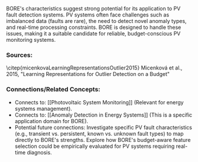 BORE's characteristics suggest strong potential for its application to PV fault detection systems. 
PV systems often face challenges such as imbalanced data (faults are rare), the need to detect novel anomaly types, and real-time processing constraints. BORE is designed to handle these issues, making it a suitable candidate for reliable, budget-conscious PV monitoring systems.

### Sources:
\citep{micenkovaLearningRepresentationsOutlier2015}
Micenková et al., 2015, "Learning Representations for Outlier Detection on a Budget" 

### Connections/Related Concepts:
* Connects to: [[Photovoltaic System Monitoring]] (Relevant for energy systems management).
* Connects to: [[Anomaly Detection in Energy Systems]] (This is a specific application domain for BORE).
* Potential future connections: Investigate specific PV fault characteristics (e.g., transient vs. persistent, known vs. unknown fault types) to map directly to BORE's strengths. Explore how BORE's budget-aware feature selection could be empirically evaluated for PV systems requiring real-time diagnosis.